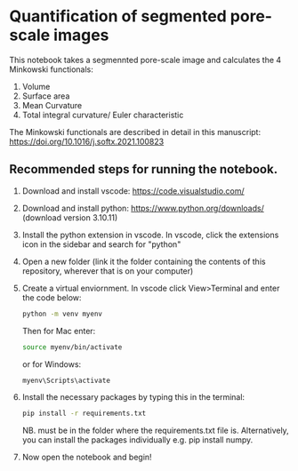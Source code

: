 # Quantification of segmented pore-scale images 
This notebook takes a segmennted pore-scale image and calculates the 4 Minkowski functionals: 
1. Volume
2. Surface area
3. Mean Curvature
4. Total integral curvature/ Euler characteristic

The Minkowski functionals are described in detail in this manuscript: https://doi.org/10.1016/j.softx.2021.100823

## Recommended steps for running the notebook. 
1. Download and install vscode: https://code.visualstudio.com/
2. Download and install python: https://www.python.org/downloads/ (download version 3.10.11)
3. Install the python extension in vscode. In vscode, click the extensions icon in the sidebar and search for "python"
4. Open a new folder (link it the folder containing the contents of this repository, wherever that is on your computer)
5. Create a virtual enviornment. In vscode click View>Terminal and enter the code below:
      ```bash
   python -m venv myenv
   ```
   Then for Mac enter:
      ```bash
   source myenv/bin/activate
   ```   
   or for Windows:
   ```bash
   myenv\Scripts\activate   
   ``` 
   
7. Install the necessary packages by typing this in the terminal: <br>
      ```bash
   pip install -r requirements.txt
   ```
      
   NB. must be in the folder where the requirements.txt file is. Alternatively, you can install the packages individually e.g. pip install numpy.
8. Now open the notebook and begin!
   
